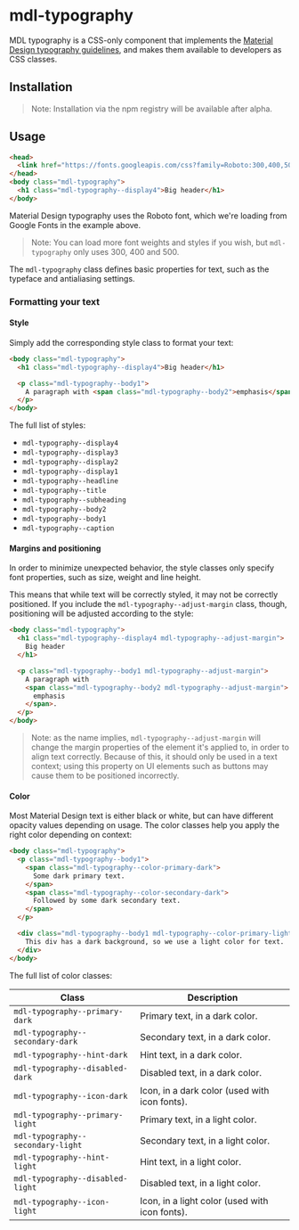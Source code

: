 # mdl-typography

MDL typography is a CSS-only component that implements the
[Material Design typography guidelines](https://material.google.com/style/typography.html), and makes them available to
developers as CSS classes.

## Installation

> Note: Installation via the npm registry will be available after alpha.


## Usage

```html
<head>
  <link href="https://fonts.googleapis.com/css?family=Roboto:300,400,500" rel="stylesheet">
</head>
<body class="mdl-typography">
  <h1 class="mdl-typography--display4">Big header</h1>
</body>
```

Material Design typography uses the Roboto font, which we're loading from Google Fonts in the example above.

> Note: You can load more font weights and styles if you wish, but `mdl-typography` only uses 300, 400 and 500.

The `mdl-typography` class defines basic properties for text, such as the typeface and antialiasing settings.

### Formatting your text

#### Style

Simply add the corresponding style class to format your text:

```html
<body class="mdl-typography">
  <h1 class="mdl-typography--display4">Big header</h1>

  <p class="mdl-typography--body1">
    A paragraph with <span class="mdl-typography--body2">emphasis</span>.
  </p>
</body>
```

The full list of styles:

- `mdl-typography--display4`
- `mdl-typography--display3`
- `mdl-typography--display2`
- `mdl-typography--display1`
- `mdl-typography--headline`
- `mdl-typography--title`
- `mdl-typography--subheading`
- `mdl-typography--body2`
- `mdl-typography--body1`
- `mdl-typography--caption`

#### Margins and positioning

In order to minimize unexpected behavior, the style classes only specify font properties, such as size, weight and line
height.

This means that while text will be correctly styled, it may not be correctly positioned. If you include the
`mdl-typography--adjust-margin` class, though, positioning will be adjusted according to the style:

```html
<body class="mdl-typography">
  <h1 class="mdl-typography--display4 mdl-typography--adjust-margin">
    Big header
  </h1>

  <p class="mdl-typography--body1 mdl-typography--adjust-margin">
    A paragraph with
    <span class="mdl-typography--body2 mdl-typography--adjust-margin">
      emphasis
    </span>.
  </p>
</body>
```

> Note: as the name implies, `mdl-typography--adjust-margin` will change the margin properties of the element it's
applied to, in order to align text correctly. Because of this, it should only be used in a text context; using this
property on UI elements such as buttons may cause them to be positioned incorrectly.

#### Color

Most Material Design text is either black or white, but can have different opacity values depending on usage. The color
classes help you apply the right color depending on context:

```html
<body class="mdl-typography">
  <p class="mdl-typography--body1">
    <span class="mdl-typography--color-primary-dark">
      Some dark primary text.
    </span>
    <span class="mdl-typography--color-secondary-dark">
      Followed by some dark secondary text.
    </span>
  </p>

  <div class="mdl-typography--body1 mdl-typography--color-primary-light">
    This div has a dark background, so we use a light color for text.
  </div>
</body>
```

The full list of color classes:

| Class                             | Description                                    |
| --------------------------------- | ---------------------------------------------- |
| `mdl-typography--primary-dark`    | Primary text, in a dark color.                 |
| `mdl-typography--secondary-dark`  | Secondary text, in a dark color.               |
| `mdl-typography--hint-dark`       | Hint text, in a dark color.                    |
| `mdl-typography--disabled-dark`   | Disabled text, in a dark color.                |
| `mdl-typography--icon-dark`       | Icon, in a dark color (used with icon fonts).  |
| `mdl-typography--primary-light`   | Primary text, in a light color.                |
| `mdl-typography--secondary-light` | Secondary text, in a light color.              |
| `mdl-typography--hint-light`      | Hint text, in a light color.                   |
| `mdl-typography--disabled-light`  | Disabled text, in a light color.               |
| `mdl-typography--icon-light`      | Icon, in a light color (used with icon fonts). |
